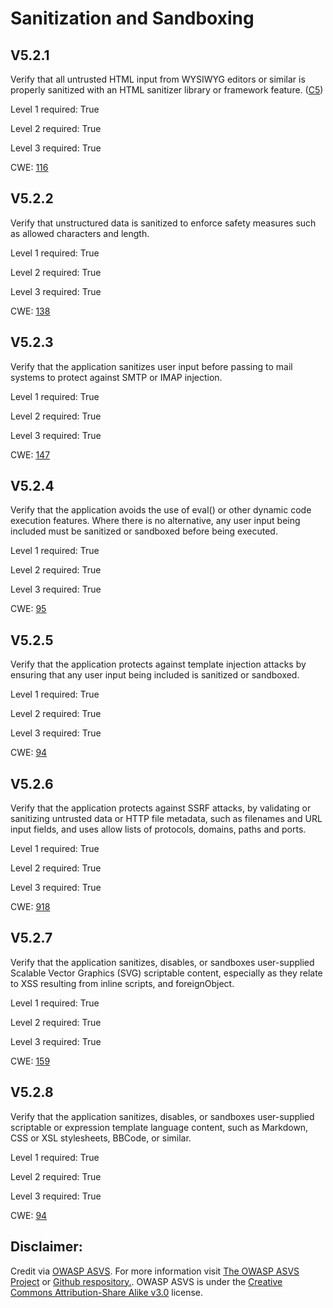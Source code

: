 # Sanitization and Sandboxing

## V5.2.1

Verify that all untrusted HTML input from WYSIWYG editors or similar is properly sanitized with an HTML sanitizer library or framework feature. ([C5](https://owasp.org/www-project-proactive-controls/#div-numbering))

Level 1 required: True

Level 2 required: True

Level 3 required: True

CWE: [116](https://cwe.mitre.org/data/definitions/116)

## V5.2.2

Verify that unstructured data is sanitized to enforce safety measures such as allowed characters and length.

Level 1 required: True

Level 2 required: True

Level 3 required: True

CWE: [138](https://cwe.mitre.org/data/definitions/138)

## V5.2.3

Verify that the application sanitizes user input before passing to mail systems to protect against SMTP or IMAP injection.

Level 1 required: True

Level 2 required: True

Level 3 required: True

CWE: [147](https://cwe.mitre.org/data/definitions/147)

## V5.2.4

Verify that the application avoids the use of eval() or other dynamic code execution features. Where there is no alternative, any user input being included must be sanitized or sandboxed before being executed.

Level 1 required: True

Level 2 required: True

Level 3 required: True

CWE: [95](https://cwe.mitre.org/data/definitions/95)

## V5.2.5

Verify that the application protects against template injection attacks by ensuring that any user input being included is sanitized or sandboxed.

Level 1 required: True

Level 2 required: True

Level 3 required: True

CWE: [94](https://cwe.mitre.org/data/definitions/94)

## V5.2.6

Verify that the application protects against SSRF attacks, by validating or sanitizing untrusted data or HTTP file metadata, such as filenames and URL input fields, and uses allow lists of protocols, domains, paths and ports.

Level 1 required: True

Level 2 required: True

Level 3 required: True

CWE: [918](https://cwe.mitre.org/data/definitions/918)

## V5.2.7

Verify that the application sanitizes, disables, or sandboxes user-supplied Scalable Vector Graphics (SVG) scriptable content, especially as they relate to XSS resulting from inline scripts, and foreignObject.

Level 1 required: True

Level 2 required: True

Level 3 required: True

CWE: [159](https://cwe.mitre.org/data/definitions/159)

## V5.2.8

Verify that the application sanitizes, disables, or sandboxes user-supplied scriptable or expression template language content, such as Markdown, CSS or XSL stylesheets, BBCode, or similar.

Level 1 required: True

Level 2 required: True

Level 3 required: True

CWE: [94](https://cwe.mitre.org/data/definitions/94)



## Disclaimer:

Credit via [OWASP ASVS](https://owasp.org/www-project-application-security-verification-standard/). For more information visit [The OWASP ASVS Project](https://owasp.org/www-project-application-security-verification-standard/) or [Github respository.](https://github.com/OWASP/ASVS). OWASP ASVS is under the [Creative Commons Attribution-Share Alike v3.0](https://creativecommons.org/licenses/by-sa/3.0/) license.
